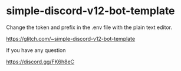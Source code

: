 # simple-discord-v12-bot-template

Change the token and prefix in the .env file with the plain text editor.

https://glitch.com/~simple-discord-v12-bot-template

If you have any question

https://discord.gg/FK6h8eC
